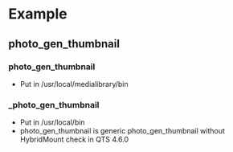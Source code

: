 # Example

## photo_gen_thumbnail

### photo_gen_thumbnail
- Put in /usr/local/medialibrary/bin

### _photo_gen_thumbnail
- Put in /usr/local/bin
- photo_gen_thumbnail is generic photo_gen_thumbnail without HybridMount check in QTS 4.6.0


